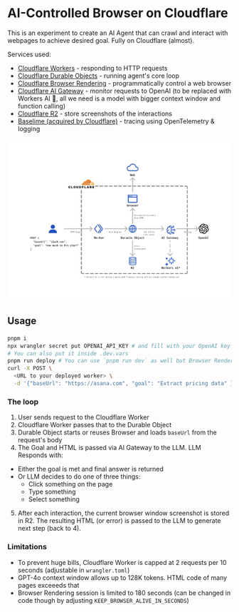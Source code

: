 # AI-Controlled Browser on Cloudflare

This is an experiment to create an AI Agent that can crawl and interact with webpages to achieve desired goal. Fully on Cloudflare (almost).

Services used:

- [Cloudflare Workers](https://developers.cloudflare.com/workers/) - responding to HTTP requests
- [Cloudflare Durable Objects](https://developers.cloudflare.com/durable-objects/) - running agent's core loop
- [Cloudflare Browser Rendering](https://developers.cloudflare.com/browser-rendering/) - programmatically control a web browser
- [Cloudflare AI Gateway](https://developers.cloudflare.com/ai-gateway/) - monitor requests to OpenAI (to be replaced with Workers AI 🤞, all we need is a model with bigger context window and function calling)
- [Cloudflare R2](https://developers.cloudflare.com/r2/) - store screenshots of the interactions
- [Baselime (acquired by Cloudflare)](https://baselime.io/) - tracing using OpenTelemetry & logging

![Cloudflare Infra](./diagram.png)

## Usage

```sh
pnpm i
npx wrangler secret put OPENAI_API_KEY # and fill with your OpenAI key
# You can also put it inside .dev.vars
pnpm run deploy # You can use `pnpm run dev` as well but Browser Rendering does not work locally
curl -X POST \
  <URL to your deployed worker> \
  -d '{"baseUrl": "https://asana.com", "goal": "Extract pricing data" }' # Replace with your URL and goal
```

### The loop

1. User sends request to the Cloudflare Worker
2. Cloudflare Worker passes that to the Durable Object
3. Durable Object starts or reuses Browser and loads `baseUrl` from the request's body
4. The Goal and HTML is passed via AI Gateway to the LLM. LLM Responds with:

- Either the goal is met and final answer is returned
- Or LLM decides to do one of three things:
  - Click something on the page
  - Type something
  - Select something

5. After each interaction, the current browser window screenshot is stored in R2. The resulting HTML (or error) is passed to the LLM to generate next step (back to 4).

### Limitations

- To prevent huge bills, Cloudflare Worker is capped at 2 requests per 10 seconds (adjustable in `wrangler.toml`)
- GPT-4o context window allows up to 128K tokens. HTML code of many pages exceeeds that
- Browser Rendering session is limited to 180 seconds (can be changed in code though by adjusting `KEEP_BROWSER_ALIVE_IN_SECONDS`)
